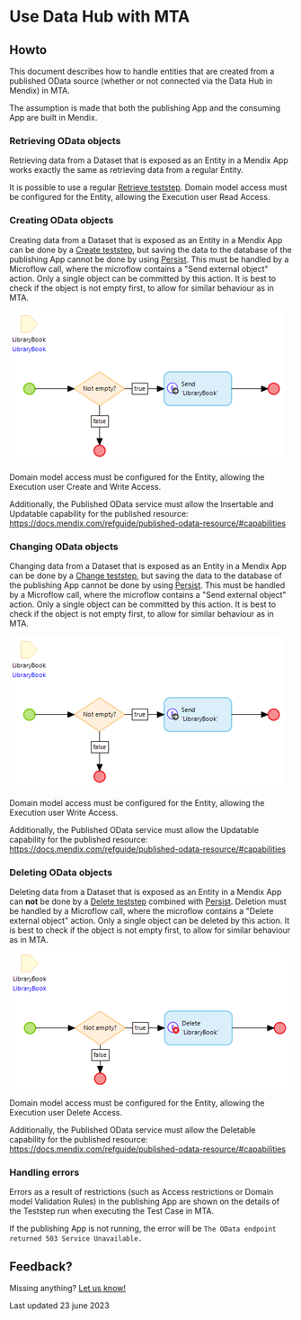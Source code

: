 # Use Data Hub with MTA

## Howto

This document describes how to handle entities that are created from a published OData source (whether or not connected via the Data Hub in Mendix) in MTA.

The assumption is made that both the publishing App and the consuming App are built in Mendix.


### Retrieving OData objects

Retrieving data from a Dataset that is exposed as an Entity in a Mendix App works exactly the same as retrieving data from a regular Entity.

It is possible to use a regular [Retrieve teststep](../../Teststep/retrieve). Domain model access must be configured for the Entity, allowing the Execution user Read Access.


### Creating OData objects

Creating data from a Dataset that is exposed as an Entity in a Mendix App can be done by a [Create teststep](../../Teststep/create), but saving the data to the database of the publishing App cannot be done by using [Persist](../../Teststep/persist). This must be handled by a Microflow call, where the microflow contains a "Send external object" action. Only a single object can be committed by this action. It is best to check if the object is not empty first, to allow for similar behaviour as in MTA.

![Send external object](commit-odata-object.png)

Domain model access must be configured for the Entity, allowing the Execution user Create and Write Access. 

Additionally, the Published OData service must allow the Insertable and Updatable capability for the published resource:
https://docs.mendix.com/refguide/published-odata-resource/#capabilities 


### Changing OData objects

Changing data from a Dataset that is exposed as an Entity in a Mendix App can be done by a [Change teststep](../../Teststep/change), but saving the data to the database of the publishing App cannot be done by using [Persist](../../Teststep/persist). This must be handled by a Microflow call, where the microflow contains a "Send external object" action. Only a single object can be committed by this action. It is best to check if the object is not empty first, to allow for similar behaviour as in MTA.

![Send external object](commit-odata-object.png)

Domain model access must be configured for the Entity, allowing the Execution user Write Access. 

Additionally, the Published OData service must allow the Updatable capability for the published resource:
https://docs.mendix.com/refguide/published-odata-resource/#capabilities 


### Deleting OData objects

Deleting data from a Dataset that is exposed as an Entity in a Mendix App can **not** be done by a [Delete teststep](../../Teststep/delete) combined with [Persist](../../Teststep/persist). Deletion must be handled by a Microflow call, where the microflow contains a "Delete external object" action. Only a single object can be deleted by this action. It is best to check if the object is not empty first, to allow for similar behaviour as in MTA.

![Delete external object](delete-odata-object.png)

Domain model access must be configured for the Entity, allowing the Execution user Delete Access. 

Additionally, the Published OData service must allow the Deletable capability for the published resource:
https://docs.mendix.com/refguide/published-odata-resource/#capabilities 


### Handling errors

Errors as a result of restrictions (such as Access restrictions or Domain model Validation Rules) in the publishing App are shown on the details of the Teststep run when executing the Test Case in MTA.

If the publishing App is not running, the error will be `The OData endpoint returned 503 Service Unavailable.`



## Feedback?
Missing anything? [Let us know!](mailto:support@menditect.com)

Last updated 23 june 2023